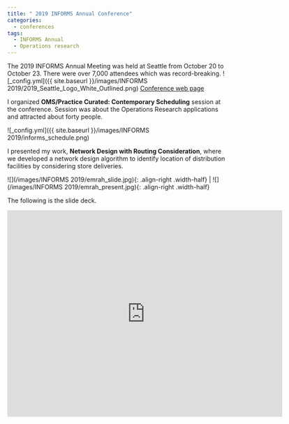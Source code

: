 ```yaml
---
title: " 2019 INFORMS Annual Conference"
categories:
  - conferences
tags:
  - INFORMS Annual
  - Operations research
--- 
```


The 2019 INFORMS Annual Meeting was held at Seattle from October 20 to October 23. There were
over 7,000 attendees which was record-breaking. 
![_config.yml]({{ site.baseurl }}/images/INFORMS 2019/2019_Seattle_Logo_White_Outlined.png)
[Conference web page](http://meetings2.informs.org/wordpress/seattle2019/)

I organized **OMS/Practice Curated: Contemporary Scheduling** session
at the conference. Session was about the Operations Research applications and attracted
about forty people. 

![_config.yml]({{ site.baseurl }}/images/INFORMS 2019/informs_schedule.png)

I presented my work, **Network Design with Routing Consideration**, where we developed 
a network design algorithm to identify location of distribution facilities
by considering store deliveries. 

<style type="text/css">
  p {
    .width-half {width: 30%}
  }
</style>

 ![](/images/INFORMS 2019/emrah_slide.jpg){: .align-right .width-half} | ![](/images/INFORMS 2019/emrah_present.jpg){: .align-right .width-half} 


The following is the slide deck.

<style type="text/css">
  p {
    .responsive-wrap iframe{ max-width: 70%;};
  }
</style>

<div class="responsive-wrap">
<!-- this is the embed code provided by Google -->
  <iframe src="https://docs.google.com/presentation/d/1uKyUdQ2WzBUil71hkKUmFIzGBh_dYVwiN4GSFWfhLg4/embed?start=false&loop=false&delayms=3000" frameborder="0" width="630" height="473" allowfullscreen="true" mozallowfullscreen="true" webkitallowfullscreen="true"></iframe>
<!-- Google embed ends -->
</div>
